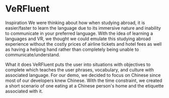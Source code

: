# VeRFluent

Inspiration
We were thinking about how when studying abroad, it is easier/faster to learn the language due to its immersive nature and inability to communicate in your preferred language. With the idea of learning a languages and VR, we thought we could emulate this studying abroad experience without the costly prices of airline tickets and hotel fees as well as having a helping hand rather than completely being unable to communicate/understand.

What it does
VeRFluent puts the user into situations with objectives to complete which teaches the user phrases, vocabulary, and culture with associated language. For our demo, we decided to focus on Chinese since most of our developers knew Chinese. With the time constraint, we created a short scenario of one eating at a Chinese person's home and the etiquette associated with it.
